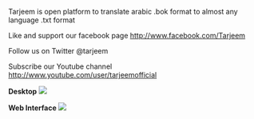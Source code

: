 Tarjeem is open platform to translate arabic .bok format to almost any language .txt format

Like and support our facebook page http://www.facebook.com/Tarjeem

Follow us on Twitter @tarjeem

Subscribe our Youtube channel http://www.youtube.com/user/tarjeemofficial

<strong>Desktop</strong>
<img src='http://sphotos-e.ak.fbcdn.net/hphotos-ak-ash3/431889_197317127086348_572821145_n.png' />

<strong>Web Interface</strong>
<img src='http://sphotos-c.ak.fbcdn.net/hphotos-ak-frc1/419000_202565686561492_1485382940_n.png' />